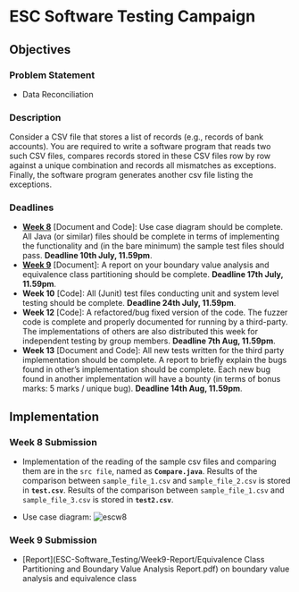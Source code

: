 # ESC Software Testing Campaign

## Objectives

### Problem Statement
* Data Reconciliation

### Description

Consider a CSV file that stores a list of records (e.g., records of bank accounts).
You are required to write a software program that reads two such CSV files, compares records
stored in these CSV files row by row against a unique combination and records all mismatches
as exceptions. Finally, the software program generates another csv file listing the exceptions.

### Deadlines

* [**Week 8**](#Week-8-Submission) [Document and Code]: Use case diagram should be complete. All Java (or
similar) files should be complete in terms of implementing the functionality and (in the
bare minimum) the sample test files should pass. **Deadline 10th July, 11.59pm**.
* [**Week 9**](#Week-9-Submission) [Document]: A report on your boundary value analysis and equivalence class
partitioning should be complete. **Deadline 17th July, 11.59pm**.
* **Week 10** [Code]: All (Junit) test files conducting unit and system level testing should be
complete. **Deadline 24th July, 11.59pm**.
* **Week 12** [Code]: A refactored/bug fixed version of the code. The fuzzer code is
complete and properly documented for running by a third-party. The implementations of
others are also distributed this week for independent testing by group members.
**Deadline 7th Aug, 11.59pm**.
* **Week 13** [Document and Code]: All new tests written for the third party implementation
should be complete. A report to briefly explain the bugs found in other’s implementation
should be complete. Each new bug found in another implementation will have a bounty
(in terms of bonus marks: 5 marks / unique bug). **Deadline 14th Aug, 11.59pm**.

## Implementation

### Week 8 Submission
* Implementation of the reading of the sample csv files and comparing them are in the `src file`, named as **`Compare.java`**.
Results of the comparison between `sample_file_1.csv` and `sample_file_2.csv` is stored in **`test.csv`**.
Results of the comparison between `sample_file_1.csv` and `sample_file_3.csv` is stored in **`test2.csv`**.

* Use case diagram:
![escw8](https://user-images.githubusercontent.com/98271835/178138229-08e7f983-a688-4c08-85d0-afaa1f6bcc83.jpg)

### Week 9 Submission
* [Report](ESC-Software_Testing/Week9-Report/Equivalence Class Partitioning and Boundary Value Analysis Report.pdf) on boundary value analysis and equivalence class


